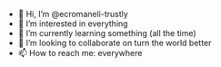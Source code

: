 - 👋 Hi, I’m @ecromaneli-trustly
- 👀 I’m interested in everything
- 🌱 I’m currently learning something (all the time)
- 💞️ I’m looking to collaborate on turn the world better
- 📫 How to reach me: everywhere

